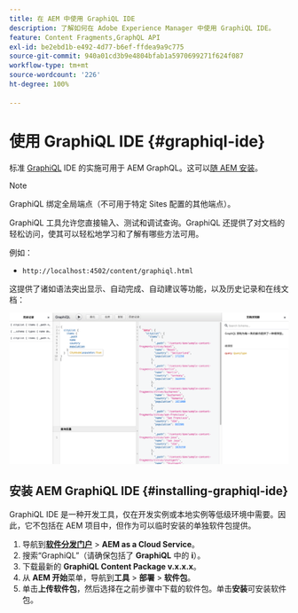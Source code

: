 ```yaml
---
title: 在 AEM 中使用 GraphiQL IDE
description: 了解如何在 Adobe Experience Manager 中使用 GraphiQL IDE。
feature: Content Fragments,GraphQL API
exl-id: be2ebd1b-e492-4d77-b6ef-ffdea9a9c775
source-git-commit: 940a01cd3b9e4804bfab1a5970699271f624f087
workflow-type: tm+mt
source-wordcount: '226'
ht-degree: 100%

---
```


# 使用 GraphiQL IDE {#graphiql-ide}

标准 [GraphiQL](https://graphql.org/learn/serving-over-http/#graphiql) IDE 的实施可用于 AEM GraphQL。这可以[随 AEM 安装](#installing-graphiql-ide)。

>[!NOTE]
>
>GraphiQL 绑定全局端点（不可用于特定 Sites 配置的其他端点）。

GraphiQL 工具允许您直接输入、测试和调试查询。GraphiQL 还提供了对文档的轻松访问，使其可以轻松地学习和了解有哪些方法可用。

例如：

* `http://localhost:4502/content/graphiql.html`

这提供了诸如语法突出显示、自动完成、自动建议等功能，以及历史记录和在线文档：

![GraphiQL 接口](assets/cfm-graphiql-interface.png "GraphiQL 接口")

## 安装 AEM GraphiQL IDE {#installing-graphiql-ide}

GraphiQL IDE 是一种开发工具，仅在开发实例或本地实例等低级环境中需要。因此，它不包括在 AEM 项目中，但作为可以临时安装的单独软件包提供。

1. 导航到&#x200B;**[软件分发门户](https://experience.adobe.com/#/downloads/content/software-distribution/en/aemcloud.html)** > **AEM as a Cloud Service**。
1. 搜索“GraphiQL”（请确保包括了 **GraphiQL** 中的 **i**）。
1. 下载最新的 **GraphiQL Content Package v.x.x.x**。
1. 从 **AEM 开始**&#x200B;菜单，导航到&#x200B;**工具** > **部署** > **软件包**。
1. 单击&#x200B;**上传软件包**，然后选择在之前步骤中下载的软件包。单击&#x200B;**安装**&#x200B;可安装软件包。
